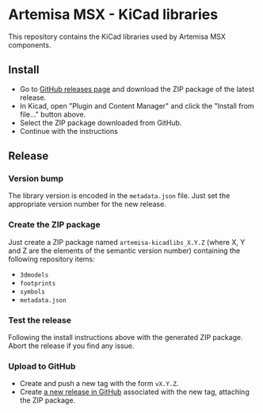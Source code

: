 # Artemisa MSX - KiCad libraries

This repository contains the KiCad libraries used by Artemisa MSX components.

## Install

- Go to [GitHub releases page][1] and download the ZIP package of the latest release.
- In Kicad, open "Plugin and Content Manager" and click the "Install from file..." button above.
- Select the ZIP package downloaded from GitHub.
- Continue with the instructions

## Release

### Version bump

The library version is encoded in the `metadata.json` file. Just set the appropriate version number
for the new release.


### Create the ZIP package

Just create a ZIP package named `artemisa-kicadlibs_X.Y.Z` (where X, Y and Z are the elements of the
semantic version number) containing the following repository items:

- `3dmodels`
- `footprints`
- `symbols`
- `metadata.json`


### Test the release

Following the install instructions above with the generated ZIP package. Abort the release if you
find any issue.


### Upload to GitHub

- Create and push a new tag with the form `vX.Y.Z`.
- Create [a new release in GitHub][1] associated with the new tag, attaching the ZIP package.


[1]: https://github.com/artemisamsx/kicadlibs/releases
